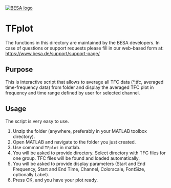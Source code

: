 [![BESA logo](https://www.besa.de/wp-content/uploads/2014/05/pre_logo.jpeg)](https://www.besa.de/)

# TFplot

The functions in this directory are maintained by the BESA developers.
In case of questions or support requests please fill in our web-based form at: https://www.besa.de/support/support-page/

## Purpose

This is interactive script that allows to average all TFC data (*.tfc, averaged time-frequency data) from folder and display the averaged TFC plot in frequency and time range defined by user for selected channel.

## Usage

The script is very easy to use. 

1.	Unzip the folder (anywhere, preferably in your MATLAB toolbox directory).
2.	Open MATLAB and navigate to the folder you just created.
3.	Use command `TFplot` in matlab.
4.	You will be asked to provide directory. Select directory with TFC files for one group. TFC files will be found and loaded automatically.
5.	You will be asked to provide display parameters (Start and End Frequency, Start and End Time, Channel, Colorscale, FontSize, optionally Label).
6.	Press OK, and you have your plot ready.
